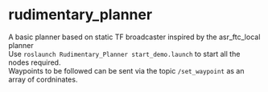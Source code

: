 # rudimentary_planner
A basic planner based on static TF broadcaster inspired by the asr_ftc_local planner      
Use `roslaunch Rudimentary_Planner start_demo.launch` to start all the nodes required.      
Waypoints to be followed can be sent via the topic `/set_waypoint` as an array of cordninates.      
